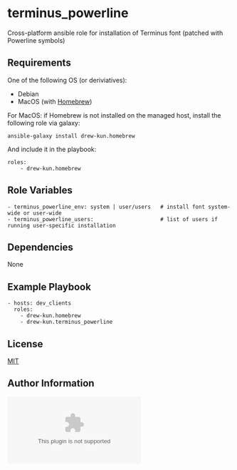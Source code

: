 terminus_powerline
=========

Cross-platform ansible role for installation of Terminus font (patched with Powerline symbols)

Requirements
------------

One of the following OS (or deriviatives):
 - Debian
 - MacOS (with [Homebrew][homebrew])

For MacOS:
if Homebrew is not installed on the managed host, install the following role via galaxy:

    ansible-galaxy install drew-kun.homebrew

 And include it in the playbook:

    roles:
        - drew-kun.homebrew

Role Variables
--------------

    - terminus_powerline_env: system | user/users   # install font system-wide or user-wide
    - terminus_powerline_users:                     # list of users if running user-specific installation

Dependencies
------------

None

Example Playbook
----------------

    - hosts: dev_clients
      roles:
        - drew-kun.homebrew
        - drew-kun.terminus_powerline

License
-------

[MIT][mit-link]

Author Information
------------------

![Andrew Shagayev](drewshg@gmail.com)

[role-badge]:https://img.shields.io/badge/role-drew--kun.terminus__powerline-green.svg
[galaxy-link]: https://galaxy.ansible.com/drew-kun/terminus_powerline/
[mit-badge]: https://img.shields.io/badge/license-MIT-blue.svg
[mit-link]: https://raw.githubusercontent.com/geerlingguy/ansible-role-homebrew/master/LICENSE
[homebrew]: http://brew.sh/
